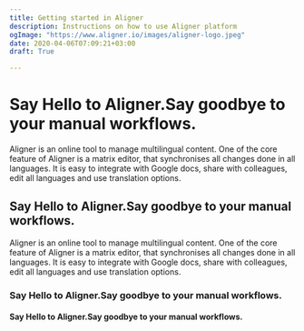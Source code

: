 ```yaml
---
title: Getting started in Aligner
description: Instructions on how to use Aligner platform
ogImage: "https://www.aligner.io/images/aligner-logo.jpeg"
date: 2020-04-06T07:09:21+03:00
draft: True

---
```

# Say Hello to Aligner.Say goodbye to your manual workflows.

Aligner is an online tool to manage multilingual content. One of the core feature of Aligner is a matrix editor, that synchronises all changes done in all languages. It is easy to integrate with Google docs, share with colleagues, edit all languages and use translation options.


## Say Hello to Aligner.Say goodbye to your manual workflows.

Aligner is an online tool to manage multilingual content. One of the core feature of Aligner is a matrix editor, that synchronises all changes done in all languages. It is easy to integrate with Google docs, share with colleagues, edit all languages and use translation options.


### Say Hello to Aligner.Say goodbye to your manual workflows.

#### Say Hello to Aligner.Say goodbye to your manual workflows.